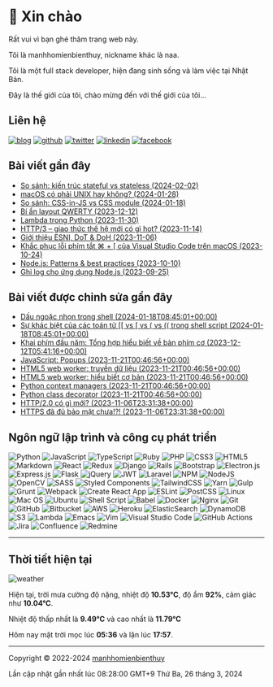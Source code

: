 # 👋 Xin chào

Rất vui vì bạn ghé thăm trang web này.

Tôi là manhhomienbienthuy, nickname khác là naa.

Tôi là một full stack developer, hiện đang sinh sống và làm việc tại Nhật Bản.

Đây là thế giới của tôi, chào mừng đến với thế giới của tôi...

## Liên hệ

[![blog](https://img.shields.io/badge/Website-14A0C4?style=for-the-badge&logo=pelican&logoColor=white)](https://manhhomienbienthuy.github.io/)
[![github](https://img.shields.io/badge/GitHub-%2312100E.svg?&style=for-the-badge&logo=Github&logoColor=white)](https://github.com/manhhomienbienthuy)
[![twitter](https://img.shields.io/badge/twitter-%231DA1F2.svg?&style=for-the-badge&logo=twitter&logoColor=white)](https://twitter.com/_naa_4f)
[![linkedin](https://img.shields.io/badge/linkedin-%230077B5.svg?&style=for-the-badge&logo=linkedin&logoColor=white)](https://www.linkedin.com/in/manhhomienbienthuy)
[![facebook](https://img.shields.io/badge/Facebook-%231877F2.svg?style=for-the-badge&logo=Facebook&logoColor=white)](https://www.facebook.com/manhhomienbienthuy)

## Bài viết gần đây

- [So sánh: kiến trúc stateful vs stateless (2024-02-02)](https://manhhomienbienthuy.github.io/2024/02/02/so-sanh-kien-truc-stateful-vs-stateless.html)
- [macOS có phải UNIX hay không? (2024-01-28)](https://manhhomienbienthuy.github.io/2024/01/28/macos-co-phai-unix-hay-khong.html)
- [So sánh: CSS-in-JS vs CSS module (2024-01-18)](https://manhhomienbienthuy.github.io/2024/01/18/so-sanh-css-in-js-vs-css-module.html)
- [Bí ẩn layout QWERTY (2023-12-12)](https://manhhomienbienthuy.github.io/2023/12/12/bi-an-layout-qwerty.html)
- [Lambda trong Python (2023-11-30)](https://manhhomienbienthuy.github.io/2023/11/30/lambda-trong-python.html)
- [HTTP/3 – giao thức thế hệ mới có gì hot? (2023-11-14)](https://manhhomienbienthuy.github.io/2023/11/14/http3-giao-thuc-the-he-moi-co-gi-hot.html)
- [Giới thiệu ESNI, DoT & DoH (2023-11-06)](https://manhhomienbienthuy.github.io/2023/11/06/gioi-thieu-esni-dot-doh.html)
- [Khắc phục lỗi phím tắt ⌘ + \[ của Visual Studio Code trên macOS (2023-10-24)](https://manhhomienbienthuy.github.io/2023/10/24/khac-phuc-loi-phim-tat-cua-visual-studio-code-tren-macos.html)
- [Node.js: Patterns & best practices (2023-10-10)](https://manhhomienbienthuy.github.io/2023/10/10/nodejs-patterns-best-practices.html)
- [Ghi log cho ứng dụng Node.js (2023-09-25)](https://manhhomienbienthuy.github.io/2023/09/25/ghi-log-cho-ung-dung-nodejs.html)

## Bài viết được chỉnh sửa gần đây

- [Dấu ngoặc nhọn trong shell (2024-01-18T08:45:01+00:00)](https://manhhomienbienthuy.github.io/2023/05/16/dau-ngoac-nhon-trong-shell.html)
- [Sự khác biệt của các toán tử \[\[ vs \[ vs ( vs (( trong shell script (2024-01-18T08:45:01+00:00)](https://manhhomienbienthuy.github.io/2023/05/01/su-khac-biet-cua-cac-toan-tu-vs-vs-vs-trong-shell-script.html)
- [Khai phím đầu năm: Tổng hợp hiểu biết về bàn phím cơ (2023-12-12T05:41:16+00:00)](https://manhhomienbienthuy.github.io/2022/01/04/khai-phim-dau-nam-tong-hop-hieu-biet-ve-ban-phim-co.html)
- [JavaScript: Popups (2023-11-21T00:46:56+00:00)](https://manhhomienbienthuy.github.io/2019/04/20/javascript-popups.html)
- [HTML5 web worker: truyền dữ liệu (2023-11-21T00:46:56+00:00)](https://manhhomienbienthuy.github.io/2018/12/20/html5-web-worker-truyen-du-lieu.html)
- [HTML5 web worker: hiểu biết cơ bản (2023-11-21T00:46:56+00:00)](https://manhhomienbienthuy.github.io/2018/11/20/html5-web-worker-hieu-biet-co-ban.html)
- [Python context managers (2023-11-21T00:46:56+00:00)](https://manhhomienbienthuy.github.io/2017/05/12/python-context-managers.html)
- [Python class decorator (2023-11-21T00:46:56+00:00)](https://manhhomienbienthuy.github.io/2016/03/08/python-class-decorator.html)
- [HTTP/2.0 có gì mới? (2023-11-06T23:31:38+00:00)](https://manhhomienbienthuy.github.io/2018/04/19/http20-co-gi-moi.html)
- [HTTPS đã đủ bảo mật chưa!?! (2023-11-06T23:31:38+00:00)](https://manhhomienbienthuy.github.io/2017/01/11/https-da-du-bao-mat-chua.html)

## Ngôn ngữ lập trình và công cụ phát triển

![Python](https://img.shields.io/badge/python-3670A0?style=for-the-badge&logo=python&logoColor=ffdd54)
![JavaScript](https://img.shields.io/badge/javascript-%23323330.svg?style=for-the-badge&logo=javascript&logoColor=%23F7DF1E)
![TypeScript](https://img.shields.io/badge/typescript-%23007ACC.svg?style=for-the-badge&logo=typescript&logoColor=white)
![Ruby](https://img.shields.io/badge/ruby-%23CC342D.svg?style=for-the-badge&logo=ruby&logoColor=white)
![PHP](https://img.shields.io/badge/php-%23777BB4.svg?style=for-the-badge&logo=php&logoColor=white)
![CSS3](https://img.shields.io/badge/css3-%231572B6.svg?style=for-the-badge&logo=css3&logoColor=white)
![HTML5](https://img.shields.io/badge/html5-%23E34F26.svg?style=for-the-badge&logo=html5&logoColor=white)
![Markdown](https://img.shields.io/badge/markdown-%23000000.svg?style=for-the-badge&logo=markdown&logoColor=white)
![React](https://img.shields.io/badge/react-%2320232a.svg?style=for-the-badge&logo=react&logoColor=%2361DAFB)
![Redux](https://img.shields.io/badge/redux-%23593d88.svg?style=for-the-badge&logo=redux&logoColor=white)
![Django](https://img.shields.io/badge/django-%23092E20.svg?style=for-the-badge&logo=django&logoColor=white)
![Rails](https://img.shields.io/badge/rails-%23CC0000.svg?style=for-the-badge&logo=ruby-on-rails&logoColor=white)
![Bootstrap](https://img.shields.io/badge/bootstrap-%23563D7C.svg?style=for-the-badge&logo=bootstrap&logoColor=white)
![Electron.js](https://img.shields.io/badge/Electron-191970?style=for-the-badge&logo=Electron&logoColor=white)
![Express.js](https://img.shields.io/badge/express.js-%23404d59.svg?style=for-the-badge&logo=express&logoColor=%2361DAFB)
![Flask](https://img.shields.io/badge/flask-%23000.svg?style=for-the-badge&logo=flask&logoColor=white)
![jQuery](https://img.shields.io/badge/jquery-%230769AD.svg?style=for-the-badge&logo=jquery&logoColor=white)
![JWT](https://img.shields.io/badge/JWT-black?style=for-the-badge&logo=JSON%20web%20tokens)
![Laravel](https://img.shields.io/badge/laravel-%23FF2D20.svg?style=for-the-badge&logo=laravel&logoColor=white)
![NPM](https://img.shields.io/badge/NPM-%23000000.svg?style=for-the-badge&logo=npm&logoColor=white)
![NodeJS](https://img.shields.io/badge/node.js-6DA55F?style=for-the-badge&logo=node.js&logoColor=white)
![OpenCV](https://img.shields.io/badge/opencv-%23white.svg?style=for-the-badge&logo=opencv&logoColor=white)
![SASS](https://img.shields.io/badge/SASS-hotpink.svg?style=for-the-badge&logo=SASS&logoColor=white)
![Styled Components](https://img.shields.io/badge/styled--components-DB7093?style=for-the-badge&logo=styled-components&logoColor=white)
![TailwindCSS](https://img.shields.io/badge/tailwindcss-%2338B2AC.svg?style=for-the-badge&logo=tailwind-css&logoColor=white)
![Yarn](https://img.shields.io/badge/yarn-%232C8EBB.svg?style=for-the-badge&logo=yarn&logoColor=white)
![Gulp](https://img.shields.io/badge/GULP-%23CF4647.svg?style=for-the-badge&logo=gulp&logoColor=white)
![Grunt](https://img.shields.io/badge/Grunt-FAA918.svg?style=for-the-badge&logo=grunt&logoColor=white)
![Webpack](https://img.shields.io/badge/Webpack-8DD6F9.svg?style=for-the-badge&logo=webpack&logoColor=white)
![Create React App](https://img.shields.io/badge/Create%20React%20App-09D3AC.svg?style=for-the-badge&logo=create-react-app&logoColor=white)
![ESLint](https://img.shields.io/badge/ESLint-4B3263?style=for-the-badge&logo=eslint&logoColor=white)
![PostCSS](https://img.shields.io/badge/PostCSS-DD3A0A?style=for-the-badge&logo=postcss&logoColor=white)
![Linux](https://img.shields.io/badge/Linux-FCC624?style=for-the-badge&logo=linux&logoColor=black)
![Mac OS](https://img.shields.io/badge/mac%20os-000000?style=for-the-badge&logo=apple&logoColor=F0F0F0)
![Ubuntu](https://img.shields.io/badge/Ubuntu-E95420?style=for-the-badge&logo=ubuntu&logoColor=white)
![Shell Script](https://img.shields.io/badge/shell_script-%23121011.svg?style=for-the-badge&logo=gnu-bash&logoColor=white)
![Babel](https://img.shields.io/badge/Babel-F9DC3e?style=for-the-badge&logo=babel&logoColor=black)
![Docker](https://img.shields.io/badge/docker-%230db7ed.svg?style=for-the-badge&logo=docker&logoColor=white)
![Nginx](https://img.shields.io/badge/nginx-%23009639.svg?style=for-the-badge&logo=nginx&logoColor=white)
![Git](https://img.shields.io/badge/git-%23F05033.svg?style=for-the-badge&logo=git&logoColor=white)
![GitHub](https://img.shields.io/badge/github-%23121011.svg?style=for-the-badge&logo=github&logoColor=white)
![Bitbucket](https://img.shields.io/badge/bitbucket-%230047B3.svg?style=for-the-badge&logo=bitbucket&logoColor=white)
![AWS](https://img.shields.io/badge/AWS-%23FF9900.svg?style=for-the-badge&logo=amazon-aws&logoColor=white)
![Heroku](https://img.shields.io/badge/heroku-%23430098.svg?style=for-the-badge&logo=heroku&logoColor=white)
![ElasticSearch](https://img.shields.io/badge/-ElasticSearch-005571?style=for-the-badge&logo=elasticsearch&logoColor=white)
![DynamoDB](https://img.shields.io/badge/DynamoDB-4053D6?style=for-the-badge&logo=amazon-dynamodb&logoColor=white)
![S3](https://img.shields.io/badge/Amazon%20S3-569A31?style=for-the-badge&logo=amazon-s3&logoColor=white)
![Lambda](https://img.shields.io/badge/AWS%20Lambda-FF9900?style=for-the-badge&logo=aws-lambda&logoColor=white)
![Emacs](https://img.shields.io/badge/Emacs-%237F5AB6.svg?&style=for-the-badge&logo=gnu-emacs&logoColor=white)
![Vim](https://img.shields.io/badge/VIM-%2311AB00.svg?style=for-the-badge&logo=vim&logoColor=white)
![Visual Studio Code](https://img.shields.io/badge/Visual%20Studio%20Code-0078d7.svg?style=for-the-badge&logo=visual-studio-code&logoColor=white)
![GitHub Actions](https://img.shields.io/badge/github%20actions-%232671E5.svg?style=for-the-badge&logo=githubactions&logoColor=white)
![Jira](https://img.shields.io/badge/jira-%230A0FFF.svg?style=for-the-badge&logo=jira&logoColor=white)
![Confluence](https://img.shields.io/badge/Confluence-172B4D.svg?style=for-the-badge&logo=confluence&logoColor=white)
![Redmine](https://img.shields.io/badge/Redmine-B32024.svg?style=for-the-badge&logo=redmine&logoColor=white)

---

## Thời tiết hiện tại

![weather](https://openweathermap.org/img/wn/10d@2x.png)

Hiện tại, trời mưa cường độ nặng, nhiệt độ **10.53°C**, độ ẩm **92%**, cảm giác như **10.04°C**.

Nhiệt độ thấp nhất là **9.49°C** và cao nhất là **11.79°C**

Hôm nay mặt trời mọc lúc **05:36** và lặn lúc **17:57**.

---

Copyright © 2022-2024 [manhhomienbienthuy](https://manhhomienbienthuy.github.io/)

Lần cập nhật gần nhất lúc 08:28:00 GMT+9 Thứ Ba, 26 tháng 3, 2024
